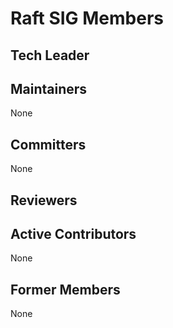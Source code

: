# Raft SIG Members

## Tech Leader


## Maintainers

None

## Committers

None

## Reviewers

## Active Contributors

None

## Former Members

None
